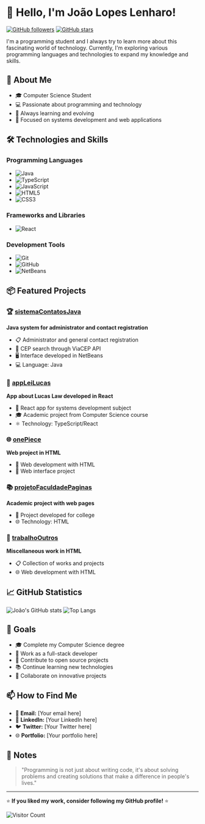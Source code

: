 # 👋 Hello, I'm João Lopes Lenharo!

[![GitHub followers](https://img.shields.io/github/followers/joaoLopesLenharo?style=social)](https://github.com/joaoLopesLenharo)
[![GitHub stars](https://img.shields.io/github/stars/joaoLopesLenharo?style=social)](https://github.com/joaoLopesLenharo)

I'm a programming student and I always try to learn more about this fascinating world of technology. Currently, I'm exploring various programming languages and technologies to expand my knowledge and skills.

## 🚀 About Me

- 🎓 Computer Science Student
- 💻 Passionate about programming and technology
- 🌱 Always learning and evolving
- 🎯 Focused on systems development and web applications

## 🛠️ Technologies and Skills

### Programming Languages
- ![Java](https://img.shields.io/badge/Java-ED8B00?style=for-the-badge&logo=java&logoColor=white)
- ![TypeScript](https://img.shields.io/badge/TypeScript-007ACC?style=for-the-badge&logo=typescript&logoColor=white)
- ![JavaScript](https://img.shields.io/badge/JavaScript-F7DF1E?style=for-the-badge&logo=javascript&logoColor=black)
- ![HTML5](https://img.shields.io/badge/HTML5-E34F26?style=for-the-badge&logo=html5&logoColor=white)
- ![CSS3](https://img.shields.io/badge/CSS3-1572B6?style=for-the-badge&logo=css3&logoColor=white)

### Frameworks and Libraries
- ![React](https://img.shields.io/badge/React-20232A?style=for-the-badge&logo=react&logoColor=61DAFB)

### Development Tools
- ![Git](https://img.shields.io/badge/Git-F05032?style=for-the-badge&logo=git&logoColor=white)
- ![GitHub](https://img.shields.io/badge/GitHub-181717?style=for-the-badge&logo=github&logoColor=white)
- ![NetBeans](https://img.shields.io/badge/NetBeans-1B6AC6?style=for-the-badge&logo=apache-netbeans-ide&logoColor=white)

## 📦 Featured Projects

### 🏆 [sistemaContatosJava](https://github.com/joaoLopesLenharo/sistemaContatosJava)
**Java system for administrator and contact registration**
- 📋 Administrator and general contact registration
- 📍 CEP search through ViaCEP API
- 🖥️ Interface developed in NetBeans
- 💻 Language: Java

### 📱 [appLeiLucas](https://github.com/joaoLopesLenharo/appLeiLucas)
**App about Lucas Law developed in React**
- 📱 React app for systems development subject
- 🎓 Academic project from Computer Science course
- ⚛️ Technology: TypeScript/React

### 🌐 [onePiece](https://github.com/joaoLopesLenharo/onePiece)
**Web project in HTML**
- 📄 Web development with HTML
- 🎨 Web interface project

### 📚 [projetoFaculdadePaginas](https://github.com/joaoLopesLenharo/projetoFaculdadePaginas)
**Academic project with web pages**
- 📖 Project developed for college
- 🌐 Technology: HTML

### 📝 [trabalhoOutros](https://github.com/joaoLopesLenharo/trabalhoOutros)
**Miscellaneous work in HTML**
- 📋 Collection of works and projects
- 🌐 Web development with HTML

## 📈 GitHub Statistics

![João's GitHub stats](https://github-readme-stats.vercel.app/api?username=joaoLopesLenharo&show_icons=true&theme=radical)
![Top Langs](https://github-readme-stats.vercel.app/api/top-langs/?username=joaoLopesLenharo&layout=compact&theme=radical)

## 🎯 Goals

- 🎓 Complete my Computer Science degree
- 💼 Work as a full-stack developer
- 🚀 Contribute to open source projects
- 📚 Continue learning new technologies
- 🤝 Collaborate on innovative projects

## 📫 How to Find Me

- 📧 **Email:** [Your email here]
- 💼 **LinkedIn:** [Your LinkedIn here]
- 🐦 **Twitter:** [Your Twitter here]
- 🌐 **Portfolio:** [Your portfolio here]

## 📝 Notes

> "Programming is not just about writing code, it's about solving problems and creating solutions that make a difference in people's lives."

---

⭐️ **If you liked my work, consider following my GitHub profile!** ⭐️

![Visitor Count](https://komarev.com/ghpvc/?username=joaoLopesLenharo&style=flat-square&color=blue)

<!---
joaoLopesLenharo/joaoLopesLenharo is a ✨ special ✨ repository because its `README.md` (this file) appears on your GitHub profile.
You can click the Preview link to take a look at your changes.
--->
